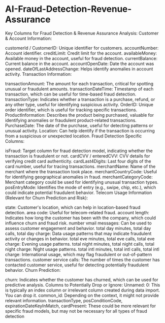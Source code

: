 # AI-Fraud-Detection-Revenue-Assurance


Key Columns for Fraud Detection & Revenue Assurance Analysis:
Customer & Account Information:

customerId / CustomerID: Unique identifier for customers.
accountNumber: Account identifier.
creditLimit: Credit limit for the account.
availableMoney: Available money in the account, useful for fraud detection.
currentBalance: Current balance in the account.
accountOpenDate: Date the account was opened.
dateOfLastAddressChange: Helps identify anomalies in account activity.
Transaction Information:

transactionAmount: The amount for each transaction, critical for spotting unusual or fraudulent amounts.
transactionDateTime: Timestamp of each transaction, which can be useful for time-based fraud detection.
transactionType: Indicates whether a transaction is a purchase, refund, or any other type, useful for identifying suspicious activity.
OrderID: Unique order identifier, which is useful for tracking specific transactions.
ProductInformation: Describes the product being purchased, valuable for identifying anomalies or fraudulent product-related transactions.
PurchaseDate: The date of the purchase, useful for detecting patterns or unusual activity.
Location: Can help identify if the transaction is occurring from a suspicious or unexpected location.
Fraud Detection Specific Columns:

isFraud: Target column for fraud detection model, indicating whether the transaction is fraudulent or not.
cardCVV / enteredCVV: CVV details for verifying credit card authenticity.
cardLast4Digits: Last four digits of the card number, useful for tracing transactions.
merchantName: Name of the merchant where the transaction took place.
merchantCountryCode: Useful for identifying geographical anomalies in fraud.
merchantCategoryCode: Merchant category could be used for identifying unusual transaction types.
posEntryMode: Identifies the mode of entry (e.g., swipe, chip, etc.), which could indicate potential fraudulent behavior.
Telecom Usage Information (Relevant for Churn Prediction and Risk):

state: Customer's location, which can help in location-based fraud detection.
area code: Useful for telecom-related fraud.
account length: Indicates how long the customer has been with the company, which could influence churn and fraud risk.
number vmail messages: Can be used to assess customer engagement and behavior.
total day minutes, total day calls, total day charge: Data usage patterns that may indicate fraudulent activity or changes in behavior.
total eve minutes, total eve calls, total eve charge: Evening usage patterns.
total night minutes, total night calls, total night charge: Night usage patterns.
total intl minutes, total intl calls, total intl charge: International usage, which may flag fraudulent or out-of-pattern transactions.
customer service calls: The number of times the customer has contacted customer service, useful for detecting potentially fraudulent behavior.
Churn Prediction:

churn: Indicates whether the customer has churned, which can be used for predictive analysis.
Columns to Potentially Drop or Ignore:
Unnamed: 0: This is typically an index column or irrelevant column created during data import. You can drop it.
common_id: Depending on the context, it might not provide relevant information.
transactionType, posConditionCode, expirationDateKeyInMatch, cardPresent: These could be more relevant for specific fraud models, but may not be necessary for all types of fraud detection
